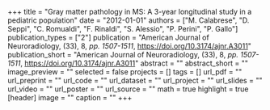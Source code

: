 +++
title = "Gray matter pathology in MS: A 3-year longitudinal study in a pediatric population"
date = "2012-01-01"
authors = ["M. Calabrese", "D. Seppi", "C. Romualdi", "F. Rinaldi", "S. Alessio", "P. Perini", "P. Gallo"]
publication_types = ["2"]
publication = "American Journal of Neuroradiology, (33), 8, _pp. 1507-1511_, https://doi.org/10.3174/ajnr.A3011"
publication_short = "American Journal of Neuroradiology, (33), 8, _pp. 1507-1511_, https://doi.org/10.3174/ajnr.A3011"
abstract = ""
abstract_short = ""
image_preview = ""
selected = false
projects = []
tags = []
url_pdf = ""
url_preprint = ""
url_code = ""
url_dataset = ""
url_project = ""
url_slides = ""
url_video = ""
url_poster = ""
url_source = ""
math = true
highlight = true
[header]
image = ""
caption = ""
+++
